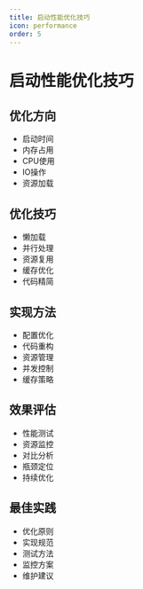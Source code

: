 ```yaml
---
title: 启动性能优化技巧
icon: performance
order: 5
---
```


# 启动性能优化技巧

## 优化方向
- 启动时间
- 内存占用
- CPU使用
- IO操作
- 资源加载

## 优化技巧
- 懒加载
- 并行处理
- 资源复用
- 缓存优化
- 代码精简

## 实现方法
- 配置优化
- 代码重构
- 资源管理
- 并发控制
- 缓存策略

## 效果评估
- 性能测试
- 资源监控
- 对比分析
- 瓶颈定位
- 持续优化

## 最佳实践
- 优化原则
- 实现规范
- 测试方法
- 监控方案
- 维护建议
